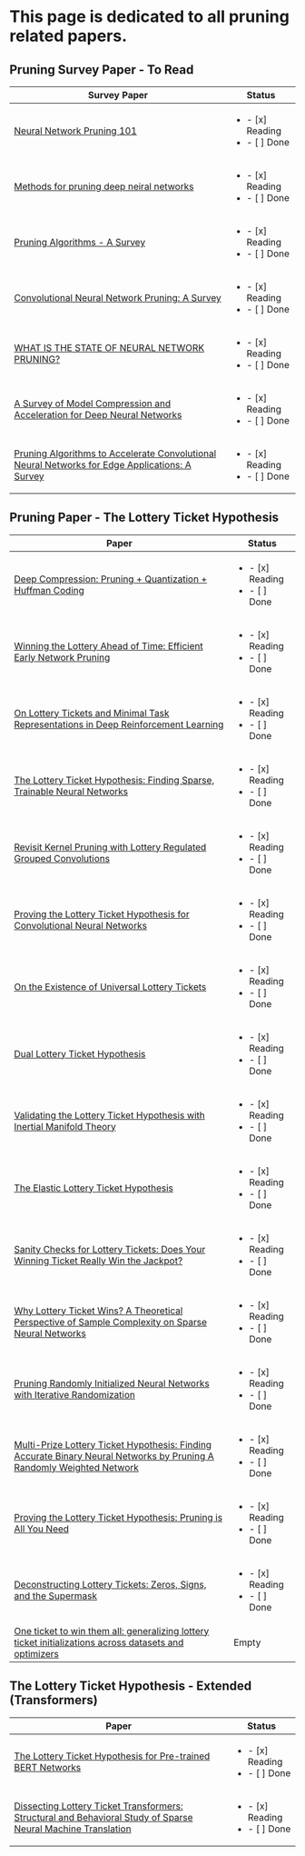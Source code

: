 # This page is dedicated to all pruning related papers. 


## Pruning Survey Paper - To Read

| Survey Paper              | Status | 
| ------------------------  |--------|
|[Neural Network Pruning 101](https://towardsdatascience.com/neural-network-pruning-101-af816aaea61)|<ul><li>- [x] Reading</li><li>- [ ] Done</li></ul>| 
|[Methods for pruning deep neiral networks](http://usir.salford.ac.uk/id/eprint/64107/8/Methods_for_Pruning_Deep_Neural_Networks.pdf)| <ul><li>- [x] Reading</li><li>- [ ] Done</li></ul>
|[Pruning Algorithms - A Survey](https://axon.cs.byu.edu/~martinez/classes/678/Papers/Reed_PruningSurvey.pdf)| <ul><li>- [x] Reading</li><li>- [ ] Done</li></ul> |
|[Convolutional Neural Network Pruning: A Survey](https://ieeexplore.ieee.org/stamp/stamp.jsp?tp=&arnumber=9189610)| <ul><li>- [x] Reading</li><li>- [ ] Done</li></ul>|
|[WHAT IS THE STATE OF NEURAL NETWORK PRUNING?](https://arxiv.org/pdf/2003.03033.pdf)| <ul><li>- [x] Reading</li><li>- [ ] Done</li></ul>|
|[A Survey of Model Compression and Acceleration for Deep Neural Networks](https://arxiv.org/abs/1710.09282)| <ul><li>- [x] Reading</li><li>- [ ] Done</li></ul> |
|[Pruning Algorithms to Accelerate Convolutional Neural Networks for Edge Applications: A Survey](https://arxiv.org/pdf/2005.04275.pdf)| <ul><li>- [x] Reading</li><li>- [ ] Done</li></ul> |


## Pruning Paper - The Lottery Ticket Hypothesis 

| Paper               | Status | 
| ------------------- |--------|
| [Deep Compression: Pruning + Quantization + Huffman Coding](https://arxiv.org/abs/1510.00149) |<ul><li>- [x] Reading</li><li>- [ ] Done</li></ul>|
| [Winning the Lottery Ahead of Time: Efficient Early Network Pruning](https://proceedings.mlr.press/v162/rachwan22a.html) |<ul><li>- [x] Reading</li><li>- [ ] Done</li></ul> |
| [On Lottery Tickets and Minimal Task Representations in Deep Reinforcement Learning](https://openreview.net/forum?id=Fl3Mg_MZR-)|<ul><li>- [x] Reading</li><li>- [ ] Done</li></ul>|
| [The Lottery Ticket Hypothesis: Finding Sparse, Trainable Neural Networks](https://arxiv.org/abs/1803.03635)|<ul><li>- [x] Reading</li><li>- [ ] Done</li></ul> |
| [Revisit Kernel Pruning with Lottery Regulated Grouped Convolutions](https://openreview.net/forum?id=LdEhiMG9WLO)|<ul><li>- [x] Reading</li><li>- [ ] Done</li></ul>|
| [Proving the Lottery Ticket Hypothesis for Convolutional Neural Networks](https://openreview.net/forum?id=Vjki79-619-)|<ul><li>- [x] Reading</li><li>- [ ] Done</li></ul>|
| [On the Existence of Universal Lottery Tickets ](https://openreview.net/forum?id=SYB4WrJql1n)|<ul><li>- [x] Reading</li><li>- [ ] Done</li></ul>|
| [Dual Lottery Ticket Hypothesis](https://openreview.net/forum?id=fOsN52jn25l)|<ul><li>- [x] Reading</li><li>- [ ] Done</li></ul>|
| [Validating the Lottery Ticket Hypothesis with Inertial Manifold Theory](https://papers.nips.cc/paper/2021/hash/fdc42b6b0ee16a2f866281508ef56730-Abstract.html)|<ul><li>- [x] Reading</li><li>- [ ] Done</li></ul>|
| [The Elastic Lottery Ticket Hypothesis](https://papers.nips.cc/paper/2021/hash/dfccdb8b1cc7e4dab6d33db0fef12b88-Abstract.html)|<ul><li>- [x] Reading</li><li>- [ ] Done</li></ul>|
| [Sanity Checks for Lottery Tickets: Does Your Winning Ticket Really Win the Jackpot?](https://papers.nips.cc/paper/2021/hash/6a130f1dc6f0c829f874e92e5458dced-Abstract.html)|<ul><li>- [x] Reading</li><li>- [ ] Done</li></ul>|
| [Why Lottery Ticket Wins? A Theoretical Perspective of Sample Complexity on Sparse Neural Networks](https://papers.nips.cc/paper/2021/hash/15f99f2165aa8c86c9dface16fefd281-Abstract.html)|<ul><li>- [x] Reading</li><li>- [ ] Done</li></ul>|
| [Pruning Randomly Initialized Neural Networks with Iterative Randomization](https://papers.nips.cc/paper/2021/hash/23e582ad8087f2c03a5a31c125123f9a-Abstract.html)|<ul><li>- [x] Reading</li><li>- [ ] Done</li></ul>|
| [Multi-Prize Lottery Ticket Hypothesis: Finding Accurate Binary Neural Networks by Pruning A Randomly Weighted Network](https://openreview.net/forum?id=U_mat0b9iv)|<ul><li>- [x] Reading</li><li>- [ ] Done</li></ul>|
| [Proving the Lottery Ticket Hypothesis: Pruning is All You Need](https://arxiv.org/abs/2002.00585)|<ul><li>- [x] Reading</li><li>- [ ] Done</li></ul>|
| [Deconstructing Lottery Tickets: Zeros, Signs, and the Supermask](https://arxiv.org/abs/1905.01067)|<ul><li>- [x] Reading</li><li>- [ ] Done</li></ul> |
| [One ticket to win them all: generalizing lottery ticket initializations across datasets and optimizers](https://arxiv.org/abs/1906.02773)|Empty| <ul><li>- [x] Reading</li><li>- [ ] Done</li></ul> |

## The Lottery Ticket Hypothesis - Extended (Transformers)
| Paper              | Status | 
| -------------------|--------|
| [The Lottery Ticket Hypothesis for Pre-trained BERT Networks](https://proceedings.neurips.cc/paper/2020/file/b6af2c9703f203a2794be03d443af2e3-Paper.pdf)|<ul><li>- [x] Reading</li><li>- [ ] Done</li></ul>|
| [Dissecting Lottery Ticket Transformers: Structural and Behavioral Study of Sparse Neural Machine Translation](https://aclanthology.org/2020.blackboxnlp-1.19/)|<ul><li>- [x] Reading</li><li>- [ ] Done</li></ul>|
